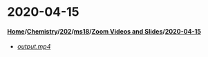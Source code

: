 # 2020-04-15
#### [Home](../../../../..)\/[Chemistry](../../../..)\/[202](../../..)\/[ms18](../..)\/[Zoom Videos and Slides](..)\/[2020-04-15]()
- [_output.mp4_](output.mp4)
